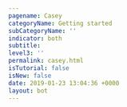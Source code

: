 ```yaml
---
pagename: Casey
categoryName: Getting started
subCategoryName: ''
indicator: both
subtitle:
level3: ''
permalink: casey.html
isTutorial: false
isNew: false
date: 2019-01-23 13:04:36 +0000
layout: bot
---
```


<div id="caseyContainer">

</div>
